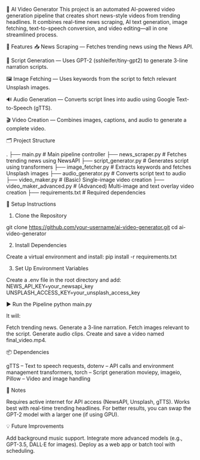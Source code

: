 🧠 AI Video Generator
This project is an automated AI-powered video generation pipeline that creates short news-style videos from trending headlines. It combines real-time news scraping, AI text generation, image fetching, text-to-speech conversion, and video editing—all in one streamlined process.

🚀 Features
📥 News Scraping — Fetches trending news using the News API.

🧠 Script Generation — Uses GPT-2 (sshleifer/tiny-gpt2) to generate 3-line narration scripts.

🖼️ Image Fetching — Uses keywords from the script to fetch relevant Unsplash images.

🔊 Audio Generation — Converts script lines into audio using Google Text-to-Speech (gTTS).

🎬 Video Creation — Combines images, captions, and audio to generate a complete video.

🗂️ Project Structure

.
├── main.py                   # Main pipeline controller
├── news_scraper.py          # Fetches trending news using NewsAPI
├── script_generator.py      # Generates script using transformers
├── image_fetcher.py         # Extracts keywords and fetches Unsplash images
├── audio_generator.py       # Converts script text to audio
├── video_maker.py           # (Basic) Single-image video creation
├── video_maker_advanced.py  # (Advanced) Multi-image and text overlay video creation
├── requirements.txt         # Required dependencies

🔧 Setup Instructions

1. Clone the Repository

git clone https://github.com/your-username/ai-video-generator.git
cd ai-video-generator

2. Install Dependencies

Create a virtual environment and install:
pip install -r requirements.txt

3. Set Up Environment Variables

Create a .env file in the root directory and add:
NEWS_API_KEY=your_newsapi_key
UNSPLASH_ACCESS_KEY=your_unsplash_access_key

▶️ Run the Pipeline
python main.py

It will:

Fetch trending news.
Generate a 3-line narration.
Fetch images relevant to the script.
Generate audio clips.
Create and save a video named final_video.mp4.

📦 Dependencies

gTTS – Text to speech
requests, dotenv – API calls and environment management
transformers, torch – Script generation
moviepy, imageio, Pillow – Video and image handling

📝 Notes

Requires active internet for API access (NewsAPI, Unsplash, gTTS).
Works best with real-time trending headlines.
For better results, you can swap the GPT-2 model with a larger one (if using GPU).

💡 Future Improvements

Add background music support.
Integrate more advanced models (e.g., GPT-3.5, DALL·E for images).
Deploy as a web app or batch tool with scheduling.

